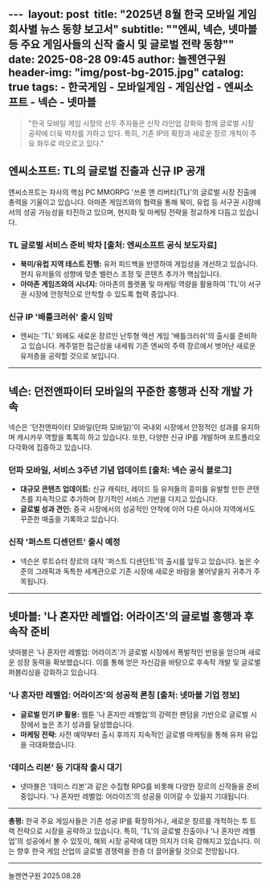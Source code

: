--- 
layout: post 
title: "2025년 8월 한국 모바일 게임 회사별 뉴스 동향 보고서"
subtitle: "\"엔씨, 넥슨, 넷마블 등 주요 게임사들의 신작 출시 및 글로벌 전략 동향\""
date: 2025-08-28 09:45
author: 놀젠연구원
header-img: "img/post-bg-2015.jpg"
catalog: true
tags:
    - 한국게임
    - 모바일게임
    - 게임산업
    - 엔씨소프트
    - 넥슨
    - 넷마블
---

> "한국 모바일 게임 시장의 선두 주자들은 신작 라인업 강화와 함께 글로벌 시장 공략에 더욱 박차를 가하고 있다. 특히, 기존 IP의 확장과 새로운 장르 개척이 주요 화두로 떠오르고 있다."

## 엔씨소프트: TL의 글로벌 진출과 신규 IP 공개
엔씨소프트는 자사의 핵심 PC MMORPG '쓰론 앤 리버티(TL)'의 글로벌 시장 진출에 총력을 기울이고 있습니다. 아마존 게임즈와의 협력을 통해 북미, 유럽 등 서구권 시장에서의 성공 가능성을 타진하고 있으며, 현지화 및 마케팅 전략을 정교하게 다듬고 있습니다.

### TL 글로벌 서비스 준비 박차 [출처: 엔씨소프트 공식 보도자료]
- **북미/유럽 지역 테스트 진행:** 유저 피드백을 반영하여 게임성을 개선하고 있습니다. 현지 유저들의 성향에 맞춘 밸런스 조정 및 콘텐츠 추가가 핵심입니다.
- **아마존 게임즈와의 시너지:** 아마존의 플랫폼 및 마케팅 역량을 활용하여 'TL'이 서구권 시장에 안정적으로 안착할 수 있도록 협력 중입니다.

### 신규 IP '배틀크러쉬' 출시 임박
- 엔씨는 'TL' 외에도 새로운 장르인 난투형 액션 게임 '배틀크러쉬'의 출시를 준비하고 있습니다. 캐주얼한 접근성을 내세워 기존 엔씨의 주력 장르에서 벗어난 새로운 유저층을 공략할 것으로 보입니다.

---

## 넥슨: 던전앤파이터 모바일의 꾸준한 흥행과 신작 개발 가속
넥슨은 '던전앤파이터 모바일(던파 모바일)'이 국내외 시장에서 안정적인 성과를 유지하며 캐시카우 역할을 톡톡히 하고 있습니다. 또한, 다양한 신규 IP를 개발하며 포트폴리오 다각화에 집중하고 있습니다.

### 던파 모바일, 서비스 3주년 기념 업데이트 [출처: 넥슨 공식 블로그]
- **대규모 콘텐츠 업데이트:** 신규 캐릭터, 레이드 등 유저들의 흥미를 유발할 만한 콘텐츠를 지속적으로 추가하며 장기적인 서비스 기반을 다지고 있습니다.
- **글로벌 성과 견인:** 중국 시장에서의 성공적인 안착에 이어 다른 아시아 지역에서도 꾸준한 매출을 기록하고 있습니다.

### 신작 '퍼스트 디센던트' 출시 예정
- 넥슨은 루트슈터 장르의 대작 '퍼스트 디센던트'의 출시를 앞두고 있습니다. 높은 수준의 그래픽과 독특한 세계관으로 기존 시장에 새로운 바람을 불어넣을지 귀추가 주목됩니다.

---

## 넷마블: '나 혼자만 레벨업: 어라이즈'의 글로벌 흥행과 후속작 준비
넷마블은 '나 혼자만 레벨업: 어라이즈'가 글로벌 시장에서 폭발적인 반응을 얻으며 새로운 성장 동력을 확보했습니다. 이를 통해 얻은 자신감을 바탕으로 후속작 개발 및 글로벌 퍼블리싱을 강화하고 있습니다.

### '나 혼자만 레벨업: 어라이즈'의 성공적 론칭 [출처: 넷마블 기업 정보]
- **글로벌 인기 IP 활용:** 웹툰 '나 혼자만 레벨업'의 강력한 팬덤을 기반으로 글로벌 시장에서 높은 초기 성과를 달성했습니다.
- **마케팅 전략:** 사전 예약부터 출시 후까지 지속적인 글로벌 마케팅을 통해 유저 유입을 극대화했습니다.

### '데미스 리본' 등 기대작 출시 대기
- 넷마블은 '데미스 리본'과 같은 수집형 RPG를 비롯해 다양한 장르의 신작들을 준비 중입니다. '나 혼자만 레벨업: 어라이즈'의 성공을 이어갈 수 있을지 기대됩니다.

---
**총평:** 한국 주요 게임사들은 기존 성공 IP를 확장하거나, 새로운 장르를 개척하는 투 트랙 전략으로 시장을 공략하고 있습니다. 특히, 'TL'의 글로벌 진출이나 '나 혼자만 레벨업'의 성공에서 볼 수 있듯이, 해외 시장 공략에 대한 의지가 더욱 강해지고 있습니다. 이는 향후 한국 게임 산업의 글로벌 경쟁력을 한층 더 끌어올릴 것으로 전망됩니다.

---
놀젠연구원 2025.08.28